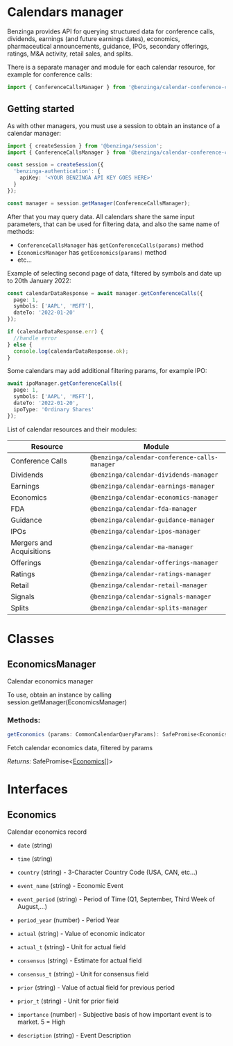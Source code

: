 # Calendars manager

Benzinga provides API for querying structured data for conference calls, dividends, earnings (and future earnings dates), economics, pharmaceutical announcements, guidance, IPOs, secondary offerings, ratings, M&A activity, retail sales, and splits.

There is a separate manager and module for each calendar resource, for example for conference calls:

```ts
import { ConferenceCallsManager } from '@benzinga/calendar-conference-calls-manager'
```

## Getting started

As with other managers, you must use a session to obtain an instance of a calendar manager:

```ts
import { createSession } from '@benzinga/session';
import { ConferenceCallsManager } from '@benzinga/calendar-conference-calls-manager';

const session = createSession({
  'benzinga-authentication': {
    apiKey: '<YOUR BENZINGA API KEY GOES HERE>'
  }
});

const manager = session.getManager(ConferenceCallsManager);
```

After that you may query data. All calendars share the same input parameters, that can be used for filtering data, and also the same name of methods:

* `ConferenceCallsManager` has `getConferenceCalls(params)` method
* `EconomicsManager` has `getEconomics(params)` method
* etc...

Example of selecting second page of data, filtered by symbols and date up to 20th January 2022:

```ts
const calendarDataResponse = await manager.getConferenceCalls({
  page: 1,
  symbols: ['AAPL', 'MSFT'],
  dateTo: '2022-01-20'
});

if (calendarDataResponse.err) {
  //handle error
} else {
  console.log(calendarDataResponse.ok);
}
```

Some calendars may add additional filtering params, for example IPO:

```ts
await ipoManager.getConferenceCalls({
  page: 1,
  symbols: ['AAPL', 'MSFT'],
  dateTo: '2022-01-20',
  ipoType: 'Ordinary Shares'
});
```

List of calendar resources and their modules:

| Resource      | Module |
| ----------- | ----------- |
| Conference Calls | `@benzinga/calendar-conference-calls-manager` |
| Dividends | `@benzinga/calendar-dividends-manager` |
| Earnings | `@benzinga/calendar-earnings-manager` |
| Economics | `@benzinga/calendar-economics-manager` |
| FDA | `@benzinga/calendar-fda-manager` |
| Guidance | `@benzinga/calendar-guidance-manager` |
| IPOs | `@benzinga/calendar-ipos-manager` |
| Mergers and Acquisitions | `@benzinga/calendar-ma-manager` |
| Offerings | `@benzinga/calendar-offerings-manager` |
| Ratings | `@benzinga/calendar-ratings-manager` |
| Retail | `@benzinga/calendar-retail-manager` |
| Signals | `@benzinga/calendar-signals-manager` |
| Splits | `@benzinga/calendar-splits-manager` |


# Classes
## EconomicsManager
Calendar economics manager

To use, obtain an instance by calling session.getManager(EconomicsManager)

### Methods: 
```ts
getEconomics (params: CommonCalendarQueryParams): SafePromise<Economics[]>
```
Fetch calendar economics data, filtered by params

*Returns:* SafePromise<[Economics](#economics)[]>




# Interfaces
## Economics
Calendar economics record

* `date` (string) 

* `time` (string) 

* `country` (string) - 3-Character Country Code (USA, CAN, etc...)

* `event_name` (string) - Economic Event

* `event_period` (string) - Period of Time (Q1, September, Third Week of August,...)

* `period_year` (number) - Period Year

* `actual` (string) - Value of economic indicator

* `actual_t` (string) - Unit for actual field

* `consensus` (string) - Estimate for actual field

* `consensus_t` (string) - Unit for consensus field

* `prior` (string) - Value of actual field for previous period

* `prior_t` (string) - Unit for prior field

* `importance` (number) - Subjective basis of how important event is to market. 5 = High

* `description` (string) - Event Description

